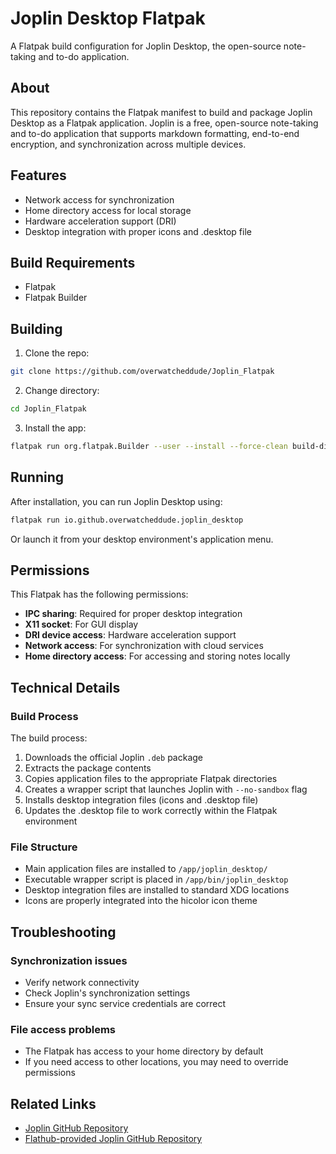 # Joplin Desktop Flatpak

A Flatpak build configuration for Joplin Desktop, the open-source note-taking and to-do application.

## About

This repository contains the Flatpak manifest to build and package Joplin Desktop as a Flatpak application. Joplin is a free, open-source note-taking and to-do application that supports markdown formatting, end-to-end encryption, and synchronization across multiple devices.

## Features

- Network access for synchronization
- Home directory access for local storage
- Hardware acceleration support (DRI)
- Desktop integration with proper icons and .desktop file

## Build Requirements

- Flatpak
- Flatpak Builder

## Building

1. Clone the repo:
```bash
git clone https://github.com/overwatcheddude/Joplin_Flatpak
```

2. Change directory:
```bash
cd Joplin_Flatpak
```

3. Install the app:
```bash
flatpak run org.flatpak.Builder --user --install --force-clean build-dir io.github.overwatcheddude.joplin_desktop.yml
```

## Running

After installation, you can run Joplin Desktop using:

```bash
flatpak run io.github.overwatcheddude.joplin_desktop
```

Or launch it from your desktop environment's application menu.

## Permissions

This Flatpak has the following permissions:

- **IPC sharing**: Required for proper desktop integration
- **X11 socket**: For GUI display
- **DRI device access**: Hardware acceleration support
- **Network access**: For synchronization with cloud services
- **Home directory access**: For accessing and storing notes locally

## Technical Details

### Build Process

The build process:

1. Downloads the official Joplin `.deb` package
2. Extracts the package contents
3. Copies application files to the appropriate Flatpak directories
4. Creates a wrapper script that launches Joplin with `--no-sandbox` flag
5. Installs desktop integration files (icons and .desktop file)
6. Updates the .desktop file to work correctly within the Flatpak environment

### File Structure

- Main application files are installed to `/app/joplin_desktop/`
- Executable wrapper script is placed in `/app/bin/joplin_desktop`
- Desktop integration files are installed to standard XDG locations
- Icons are properly integrated into the hicolor icon theme

## Troubleshooting

### Synchronization issues
- Verify network connectivity
- Check Joplin's synchronization settings
- Ensure your sync service credentials are correct

### File access problems
- The Flatpak has access to your home directory by default
- If you need access to other locations, you may need to override permissions

## Related Links

- [Joplin GitHub Repository](https://github.com/laurent22/joplin)
- [Flathub-provided Joplin GitHub Repository](https://github.com/flathub/net.cozic.joplin_desktop)